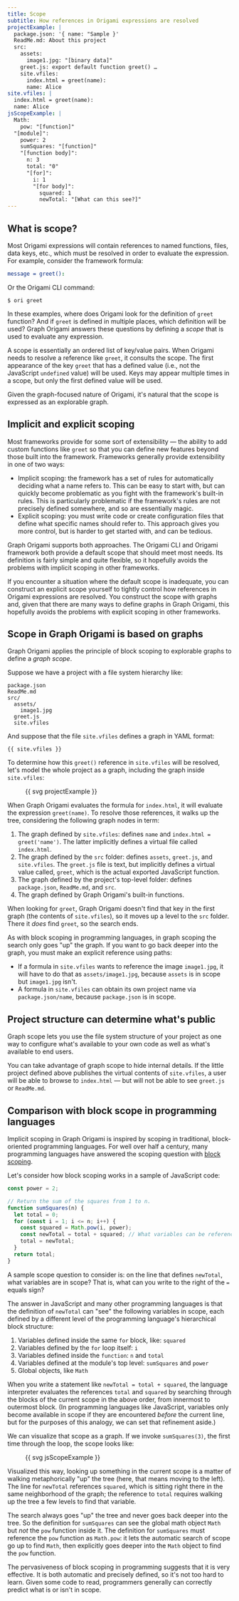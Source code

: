 ```yaml
---
title: Scope
subtitle: How references in Origami expressions are resolved
projectExample: |
  package.json: '{ name: "Sample }'
  ReadMe.md: About this project
  src:
    assets:
      image1.jpg: "[binary data]"
    greet.js: export default function greet() …
    site.vfiles:
      index.html = greet(name):
      name: Alice
site.vfiles: |
  index.html = greet(name):
  name: Alice
jsScopeExample: |
  Math:
    pow: "[function]"
  "[module]":
    power: 2
    sumSquares: "[function]"
    "[function body]":
      n: 3
      total: "0"
      "[for]":
        i: 1
        "[for body]":
          squared: 1
          newTotal: "[What can this see?]"
---
```


## What is scope?

Most Origami expressions will contain references to named functions, files, data keys, etc., which must be resolved in order to evaluate the expression. For example, consider the framework formula:

```yaml
message = greet():
```

Or the Origami CLI command:

```console
$ ori greet
```

In these examples, where does Origami look for the definition of `greet` function? And if `greet` is defined in multiple places, which definition will be used? Graph Origami answers these questions by defining a _scope_ that is used to evaluate any expression.

A scope is essentially an ordered list of key/value pairs. When Origami needs to resolve a reference like `greet`, it consults the scope. The first appearance of the key `greet` that has a defined value (i.e., not the JavaScript `undefined` value) will be used. Keys may appear multiple times in a scope, but only the first defined value will be used.

Given the graph-focused nature of Origami, it's natural that the scope is expressed as an explorable graph.

## Implicit and explicit scoping

Most frameworks provide for some sort of extensibility — the ability to add custom functions like `greet` so that you can define new features beyond those built into the framework. Frameworks generally provide extensibility in one of two ways:

- Implicit scoping: the framework has a set of rules for automatically deciding what a name refers to. This can be easy to start with, but can quickly become problematic as you fight with the framework's built-in rules. This is particularly problematic if the framework's rules are not precisely defined somewhere, and so are essentially magic.
- Explicit scoping: you must write code or create configuration files that define what specific names should refer to. This approach gives you more control, but is harder to get started with, and can be tedious.

Graph Origami supports both approaches. The Origami CLI and Origami framework both provide a default scope that should meet most needs. Its definition is fairly simple and quite flexible, so it hopefully avoids the problems with implicit scoping in other frameworks.

If you encounter a situation where the default scope is inadequate, you can construct an explicit scope yourself to tightly control how references in Origami expressions are resolved. You construct the scope with graphs and, given that there are many ways to define graphs in Graph Origami, this hopefully avoids the problems with explicit scoping in other frameworks.

## Scope in Graph Origami is based on graphs

Graph Origami applies the principle of block scoping to explorable graphs to define a _graph scope_.

Suppose we have a project with a file system hierarchy like:

```
package.json
ReadMe.md
src/
  assets/
    image1.jpg
  greet.js
  site.vfiles
```

And suppose that the file `site.vfiles` defines a graph in YAML format:

```{{'yaml'}}
{{ site.vfiles }}

```

To determine how this `greet()` reference in `site.vfiles` will be resolved, let's model the whole project as a graph, including the graph inside `site.vfiles`:

<figure class="fullWidth">
{{ svg projectExample }}
</figure>

When Graph Origami evaluates the formula for `index.html`, it will evaluate the expression `greet(name)`. To resolve those references, it walks up the tree, considering the following graph nodes in term:

1. The graph defined by `site.vfiles`: defines `name` and `index.html = greet('name')`. The latter implicitly defines a virtual file called `index.html`.
1. The graph defined by the `src` folder: defines `assets`, `greet.js`, and `site.vfiles`. The `greet.js` file is text, but implicitly defines a virtual value called, `greet`, which is the actual exported JavaScript function.
1. The graph defined by the project's top-level folder: defines `package.json`, `ReadMe.md`, and `src`.
1. The graph defined by Graph Origami's built-in functions.

When looking for `greet`, Graph Origami doesn't find that key in the first graph (the contents of `site.vfiles`), so it moves up a level to the `src` folder. There it _does_ find `greet`, so the search ends.

As with block scoping in programming languages, in graph scoping the search only goes "up" the graph. If you want to go back deeper into the graph, you must make an explicit reference using paths:

- If a formula in `site.vfiles` wants to reference the image `image1.jpg`, it will have to do that as `assets/image1.jpg`, because `assets` is in scope but `image1.jpg` isn't.
- A formula in `site.vfiles` can obtain its own project name via `package.json/name`, because `package.json` is in scope.

## Project structure can determine what's public

Graph scope lets you use the file system structure of your project as one way to configure what's available to your own code as well as what's available to end users.

You can take advantage of graph scope to hide internal details. If the little project defined above publishes the virtual contents of `site.vfiles`, a user will be able to browse to `index.html` — but will not be able to see `greet.js` or `ReadMe.md`.

## Comparison with block scope in programming languages

Implicit scoping in Graph Origami is inspired by scoping in traditional, block-oriented programming languages. For well over half a century, many programming languages have answered the scoping question with [block scoping](<https://en.wikipedia.org/wiki/Scope_(computer_science)#Block_scope>).

Let's consider how block scoping works in a sample of JavaScript code:

```js
const power = 2;

// Return the sum of the squares from 1 to n.
function sumSquares(n) {
  let total = 0;
  for (const i = 1; i <= n; i++) {
    const squared = Math.pow(i, power);
    const newTotal = total + squared; // What variables can be referenced here?
    total = newTotal;
  }
  return total;
}
```

A sample scope question to consider is: on the line that defines `newTotal`, what variables are in scope? That is, what can you write to the right of the `=` equals sign?

The answer in JavaScript and many other programming languages is that the definition of `newTotal` can "see" the following variables in scope, each defined by a different level of the programming language's hierarchical block structure:

1. Variables defined inside the same `for` block, like: `squared`
1. Variables defined by the `for` loop itself: `i`
1. Variables defined inside the `function`: `n` and `total`
1. Variables defined at the module's top level: `sumSquares` and `power`
1. Global objects, like `Math`

When you write a statement like `newTotal = total + squared`, the language interpreter evaluates the references `total` and `squared` by searching through the blocks of the current scope in the above order, from innermost to outermost block. (In programming languages like JavaScript, variables only become available in scope if they are encountered _before_ the current line, but for the purposes of this analogy, we can set that refinement aside.)

We can visualize that scope as a graph. If we invoke `sumSquares(3)`, the first time through the loop, the scope looks like:

<figure class="fullWidth">
{{ svg jsScopeExample }}
</figure>

Visualized this way, looking up something in the current scope is a matter of walking metaphorically "up" the tree (here, that means moving to the left). The line for `newTotal` references `squared`, which is sitting right there in the same neighborhood of the graph; the reference to `total` requires walking up the tree a few levels to find that variable.

The search always goes "up" the tree and never goes back deeper into the tree. So the definition for `sumSquares` can see the global math object `Math` but _not_ the `pow` function inside it. The definition for `sumSquares` must reference the `pow` function as `Math.pow`: it lets the automatic search of scope go up to find `Math`, then explicitly goes deeper into the `Math` object to find the `pow` function.

The pervasiveness of block scoping in programming suggests that it is very effective. It is both automatic and precisely defined, so it's not too hard to learn. Given some code to read, programmers generally can correctly predict what is or isn't in scope.
